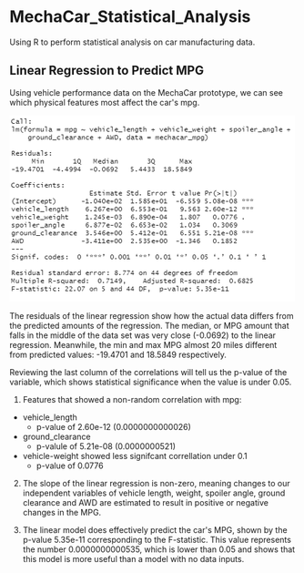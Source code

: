 # MechaCar_Statistical_Analysis
Using R to perform statistical analysis on car manufacturing data. 

## Linear Regression to Predict MPG

Using vehicle performance data on the MechaCar prototype, we can see which physical features most affect the car's mpg. 

![Linear Regression for MPG](LinRegforMPG.PNG)

The residuals of the linear regression show how the actual data differs from the predicted amounts of the regression. The median, or MPG amount that falls in the middle of the data set was very close (-0.0692) to the linear regression. Meanwhile, the min and max MPG almost 20 miles different from predicted values: -19.4701 and 18.5849 respectively.

Reviewing the last column of the correlations will tell us the p-value of the variable, which shows statistical significance when the value is under 0.05. 

1. Features that showed a non-random correlation with mpg:

* vehicle_length 
    * p-value of 2.60e-12 (0.0000000000026)
* ground_clearance 
    * p-valule of 5.21e-08 (0.0000000521)
* vehicle-weight showed less signifcant correllation under 0.1
    * p-value of 0.0776

2. The slope of the linear regression is non-zero, meaning changes to our independent variables of vehicle length, weight, spoiler angle, ground clearance and AWD are estimated to result in positive or negative changes in the MPG. 

3. The linear model does effectively predict the car's MPG, shown by the p-value 5.35e-11 corresponding to the F-statistic. This value represents the number 0.0000000000535, which is lower than 0.05 and shows that this model is more useful than a model with no data inputs. 




